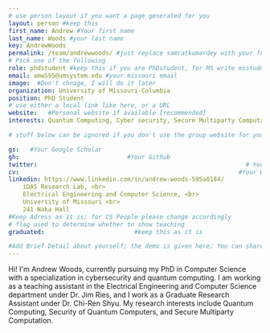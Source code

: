 ```yaml
---
# use person layout if you want a page generated for you
layout: person #keep this
first_name: Andrew #Your first name
last_name: Woods #your last name
key: AndrewWoods
permalink: /team/andrewwoods/ #just replace samratkumardey with your full name (lowercase)
# Pick one of the following
role: phdstudent #keep this if you are PhDstudent, for MS write msstudent
email: amw595@umsystem.edu #your missouri email
image:  #Don't chnage, I will do it later
organization: University of Missouri-Columbia 
position: PhD Student
# use either a local link like here, or a URL
website:   #Personal website if available [recommended]
interests: Quantum Computing, Cyber security, Secure Multiparty Computation

# stuff below can be ignored if you don't use the group website for your private website

gs:   #Your Google Scholar
gh:                              #Your Github
twitter:                                                          # Your X
cv:                                                             #Your Web CV/PDF Link
linkedin: https://www.linkedin.com/in/andrew-woods-595a0184/                 #Your Linkedin address: |
    iDAS Research Lab, <br>
    Electrical Engineering and Computer Science, <br>
    University of Missouri <br>
    241 Naka Hall 
#Keep Adress as it is; for CS People please change accordingly
# flag used to determine whether to show teaching
graduated:                         #keep this as it is

#Add Brief Detail about yourself; the demo is given here; You can share your own
---
```


Hi! I'm Andrew Woods, currently pursuing my PhD in Computer Science with a specialization in cybersecurity and quantum computing. I am working as a teaching assistant in the Electrical Engineering and Computer Science department under Dr. Jim Ries, and I work as a Graduate Research Assistant under Dr. Chi-Ren Shyu. My research interests include Quantum Computing, Security of Quantum Computers, and Secure Multiparty Computation.
